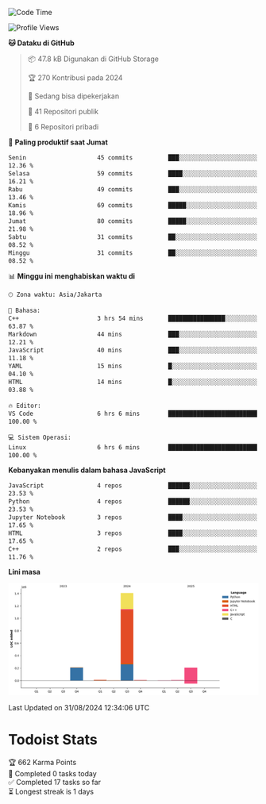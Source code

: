 <!--START_SECTION:waka-->
![Code Time](http://img.shields.io/badge/Code%20Time-28%20hrs%2021%20mins-blue)

![Profile Views](http://img.shields.io/badge/Profil%20dilihat-55-blue)

**🐱 Dataku di GitHub** 

> 📦 47.8 kB Digunakan di GitHub Storage 
 > 
> 🏆 270 Kontribusi pada 2024
 > 
> 💼 Sedang bisa dipekerjakan
 > 
> 📜 41 Repositori publik 
 > 
> 🔑 6 Repositori pribadi 
 > 
📅 **Paling produktif saat Jumat** 

```text
Senin                    45 commits          ███░░░░░░░░░░░░░░░░░░░░░░   12.36 % 
Selasa                   59 commits          ████░░░░░░░░░░░░░░░░░░░░░   16.21 % 
Rabu                     49 commits          ███░░░░░░░░░░░░░░░░░░░░░░   13.46 % 
Kamis                    69 commits          █████░░░░░░░░░░░░░░░░░░░░   18.96 % 
Jumat                    80 commits          █████░░░░░░░░░░░░░░░░░░░░   21.98 % 
Sabtu                    31 commits          ██░░░░░░░░░░░░░░░░░░░░░░░   08.52 % 
Minggu                   31 commits          ██░░░░░░░░░░░░░░░░░░░░░░░   08.52 % 
```


📊 **Minggu ini menghabiskan waktu di** 

```text
🕑︎ Zona waktu: Asia/Jakarta

💬 Bahasa: 
C++                      3 hrs 54 mins       ████████████████░░░░░░░░░   63.87 % 
Markdown                 44 mins             ███░░░░░░░░░░░░░░░░░░░░░░   12.21 % 
JavaScript               40 mins             ███░░░░░░░░░░░░░░░░░░░░░░   11.18 % 
YAML                     15 mins             █░░░░░░░░░░░░░░░░░░░░░░░░   04.10 % 
HTML                     14 mins             █░░░░░░░░░░░░░░░░░░░░░░░░   03.88 % 

🔥 Editor: 
VS Code                  6 hrs 6 mins        █████████████████████████   100.00 % 

💻 Sistem Operasi: 
Linux                    6 hrs 6 mins        █████████████████████████   100.00 % 
```

**Kebanyakan menulis dalam bahasa JavaScript** 

```text
JavaScript               4 repos             ██████░░░░░░░░░░░░░░░░░░░   23.53 % 
Python                   4 repos             ██████░░░░░░░░░░░░░░░░░░░   23.53 % 
Jupyter Notebook         3 repos             ████░░░░░░░░░░░░░░░░░░░░░   17.65 % 
HTML                     3 repos             ████░░░░░░░░░░░░░░░░░░░░░   17.65 % 
C++                      2 repos             ███░░░░░░░░░░░░░░░░░░░░░░   11.76 % 
```



**Lini masa**

![Lines of Code chart](https://raw.githubusercontent.com/yusuf601/yusuf601/main/assets/bar_graph.png)


 Last Updated on 31/08/2024 12:34:06 UTC
<!--END_SECTION:waka-->
# Todoist Stats

<!-- TODO-IST:START -->
🏆  662 Karma Points           
🌸  Completed 0 tasks today           
✅  Completed 17 tasks so far           
⏳  Longest streak is 1 days
<!-- TODO-IST:END -->
